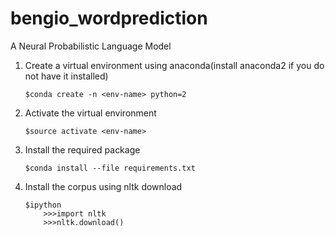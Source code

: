 # bengio_wordprediction
A Neural Probabilistic Language Model

1. 	Create a virtual environment using anaconda(install anaconda2 if you do not have it installed)
		
		$conda create -n <env-name> python=2

2. 	Activate the virtual environment
		
		$source activate <env-name>

3. 	Install the required package
		
		$conda install --file requirements.txt

4. 	Install the corpus using nltk download
		
		$ipython
			>>>import nltk
			>>>nltk.download()

